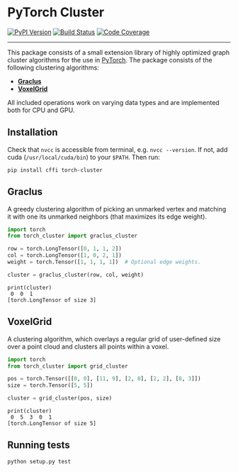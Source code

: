 [pypi-image]: https://badge.fury.io/py/torch-cluster.svg
[pypi-url]: https://pypi.python.org/pypi/torch-cluster
[build-image]: https://travis-ci.org/rusty1s/pytorch_cluster.svg?branch=master
[build-url]: https://travis-ci.org/rusty1s/pytorch_cluster
[coverage-image]: https://codecov.io/gh/rusty1s/pytorch_cluster/branch/master/graph/badge.svg
[coverage-url]: https://codecov.io/github/rusty1s/pytorch_cluster?branch=master

# PyTorch Cluster

[![PyPI Version][pypi-image]][pypi-url]
[![Build Status][build-image]][build-url]
[![Code Coverage][coverage-image]][coverage-url]

--------------------------------------------------------------------------------

This package consists of a small extension library of highly optimized graph cluster algorithms for the use in [PyTorch](http://pytorch.org/).
The package consists of the following clustering algorithms:

* **[Graclus](#graclus)**
* **[VoxelGrid](#voxelgrid)**

All included operations work on varying data types and are implemented both for CPU and GPU.

## Installation

Check that `nvcc` is accessible from terminal, e.g. `nvcc --version`.
If not, add cuda (`/usr/local/cuda/bin`) to your `$PATH`.
Then run:

```
pip install cffi torch-cluster
```

## Graclus

A greedy clustering algorithm of picking an unmarked vertex and matching it with one its unmarked neighbors (that maximizes its edge weight).

```python
import torch
from torch_cluster import graclus_cluster

row = torch.LongTensor([0, 1, 1, 2])
col = torch.LongTensor([1, 0, 2, 1])
weight = torch.Tensor([1, 1, 1, 1])  # Optional edge weights.

cluster = graclus_cluster(row, col, weight)
```

```
print(cluster)
 0  0  1
[torch.LongTensor of size 3]
```

## VoxelGrid

A clustering algorithm, which overlays a regular grid of user-defined size over a point cloud and clusters all points within a voxel.

```python
import torch
from torch_cluster import grid_cluster

pos = torch.Tensor([[0, 0], [11, 9], [2, 8], [2, 2], [8, 3]])
size = torch.Tensor([5, 5])

cluster = grid_cluster(pos, size)
```

```
print(cluster)
 0  5  3  0  1
[torch.LongTensor of size 5]
```

## Running tests

```
python setup.py test
```
